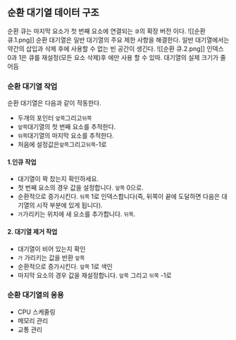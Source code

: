 
## 순환 대기열 데이터 구조
순환 큐는 마지막 요소가 첫 번째 요소에 연결되는 `큐`의 확장 버전 이다.
![[순환 큐.1.png]]
순환 대기열은 일반 대기열의 주요 제한 사항을 해결한다.
일반 대기열에서는 약간의 삽입과 삭제 후에 사용할 수 없는 빈 공간이 생긴다.
 ![[순환 큐.2.png]]
인덱스 0과 1은 큐를 재설정(모든 요소 삭제)후 에만 사용 할 수 있따.
대기열의 실제 크기가 줄어듬

### 순환 대기열 작업
순환 대기열은 다음과 같이 작동한다.
- 두개의 포인터 `앞쪽`그리고`뒤쪽`
- `앞쪽`대기열의 첫 번째 요소를 추적한다.
- `뒤쪽`대기열의 마지막 요소를 추적한다.
- 처음에 설정값은`앞쪽`그리고`뒤쪽`-1로

#### 1.인큐 작업
- 대기열이 꽉 찼는지 확인하세요.
- 첫 번째 요소의 경우 값을 설정합니다. `앞쪽` 0으로.
- 순환적으로 증가시킨다. `뒤쪽` 1로 인덱스합니다(즉, 뒤쪽이 끝에 도달하면 다음은 대기열의 시작 부분에 있게 됩니다).
- `가`가리키는 위치에 새 요소를 추가합니다. `뒤쪽`.

#### 2. 대기열 제거 작업
- 대기열이 비어 있는지 확인
- `가` 가리키는 값을 반환 `앞쪽`
- 순환적으로 증가시킨다. `앞쪽` 1로 색인
- 마지막 요소의 경우 값을 재설정합니다. `앞쪽` 그리고 `뒤쪽` -1로

### 순환 대기열의 응용
- CPU 스케줄링
- 메모리 관리
- 교통 관리